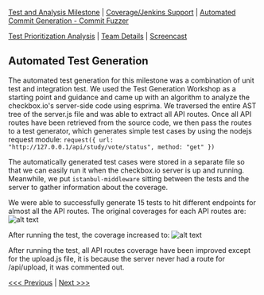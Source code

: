 [Test and Analysis Milestone](../README.md) | [Coverage/Jenkins Support](/reports/Coverage.md) | [Automated Commit Generation - Commit Fuzzer](/reports/Fuzzer.md)

[Test Prioritization Analysis](/reports/TestPrioritization.md) | [Team Details](/reports/Team.md) | [Screencast](/reports/Screencast.md)

Automated Test Generation
----------------------------------
The automated test generation for this milestone was a combination of unit test and integration test. We used the Test Generation Workshop as a starting point and guidance and came up with an algorithm to analyze the checkbox.io's server-side code using esprima. We traversed the entire AST tree of the server.js file and was able to extract all API routes. Once all API routes have been retrieved from the source code, we then pass the routes to a test generator, which generates simple test cases by using the nodejs request module: ```request({ url: "http://127.0.0.1/api/study/vote/status", method: "get" })```

The automatically generated test cases were stored in a separate file so that we can easily run it when the checkbox.io server is up and running. Meanwhile, we put ```istanbul-middleware``` sitting between the tests and the server to gather information about the coverage.

We were able to successfully generate 15 tests to hit different endpoints for almost all the API routes. The original coverages for each API routes are:
![alt text](https://github.ncsu.edu/sjha5/BuildTestAnalysis/blob/master/coverage_before.png)

After running the test, the coverage increased to:
![alt text](https://github.ncsu.edu/sjha5/BuildTestAnalysis/blob/master/coverage_after.png)

After running the test, all API routes coverage have been improved except for the upload.js file, it is because the server never had a route for /api/upload, it was commented out.

[<<< Previous](/reports/TestPrioritization.md) | [Next >>>](/reports/Team.md)
